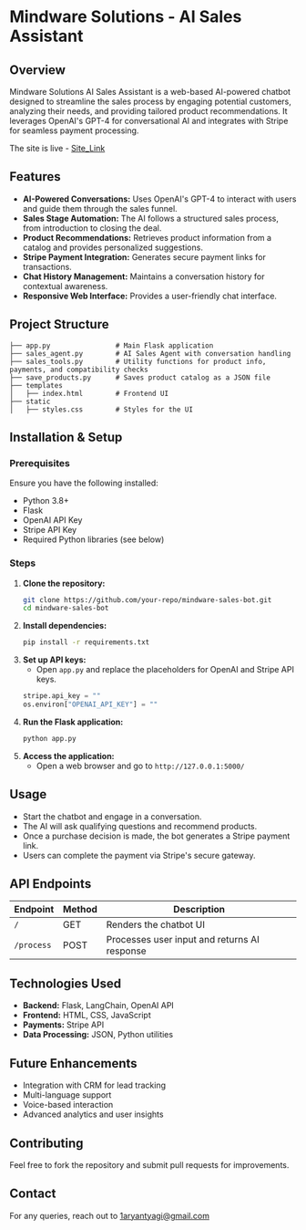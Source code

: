 # Mindware Solutions - AI Sales Assistant

## Overview
Mindware Solutions AI Sales Assistant is a web-based AI-powered chatbot designed to streamline the sales process by engaging potential customers, analyzing their needs, and providing tailored product recommendations. It leverages OpenAI's GPT-4 for conversational AI and integrates with Stripe for seamless payment processing.

The site is live - [Site_Link](https://ai-sales-bot-c4ks.onrender.com/)

## Features
- **AI-Powered Conversations:** Uses OpenAI's GPT-4 to interact with users and guide them through the sales funnel.
- **Sales Stage Automation:** The AI follows a structured sales process, from introduction to closing the deal.
- **Product Recommendations:** Retrieves product information from a catalog and provides personalized suggestions.
- **Stripe Payment Integration:** Generates secure payment links for transactions.
- **Chat History Management:** Maintains a conversation history for contextual awareness.
- **Responsive Web Interface:** Provides a user-friendly chat interface.

## Project Structure
```
├── app.py                # Main Flask application
├── sales_agent.py        # AI Sales Agent with conversation handling
├── sales_tools.py        # Utility functions for product info, payments, and compatibility checks
├── save_products.py      # Saves product catalog as a JSON file
├── templates
│   ├── index.html        # Frontend UI
├── static
│   ├── styles.css        # Styles for the UI
```

## Installation & Setup
### Prerequisites
Ensure you have the following installed:
- Python 3.8+
- Flask
- OpenAI API Key
- Stripe API Key
- Required Python libraries (see below)

### Steps
1. **Clone the repository:**
   ```bash
   git clone https://github.com/your-repo/mindware-sales-bot.git
   cd mindware-sales-bot
   ```
2. **Install dependencies:**
   ```bash
   pip install -r requirements.txt
   ```
3. **Set up API keys:**
   - Open `app.py` and replace the placeholders for OpenAI and Stripe API keys.
   ```python
   stripe.api_key = ""
   os.environ["OPENAI_API_KEY"] = ""
   ```
4. **Run the Flask application:**
   ```bash
   python app.py
   ```
5. **Access the application:**
   - Open a web browser and go to `http://127.0.0.1:5000/`

## Usage
- Start the chatbot and engage in a conversation.
- The AI will ask qualifying questions and recommend products.
- Once a purchase decision is made, the bot generates a Stripe payment link.
- Users can complete the payment via Stripe's secure gateway.

## API Endpoints
| Endpoint       | Method | Description  |
|---------------|--------|--------------|
| `/`           | GET    | Renders the chatbot UI |
| `/process`    | POST   | Processes user input and returns AI response |

## Technologies Used
- **Backend:** Flask, LangChain, OpenAI API
- **Frontend:** HTML, CSS, JavaScript
- **Payments:** Stripe API
- **Data Processing:** JSON, Python utilities

## Future Enhancements
- Integration with CRM for lead tracking
- Multi-language support
- Voice-based interaction
- Advanced analytics and user insights

## Contributing
Feel free to fork the repository and submit pull requests for improvements.

## Contact
For any queries, reach out to 1aryantyagi@gmail.com
